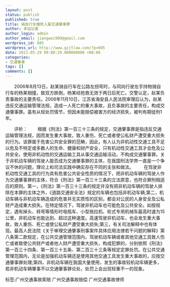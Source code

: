 ```yaml
---
layout: post
status: publish
published: true
title: 骑自行车撞死人属交通肇事罪
author: 本站记者
author_login: admin
author_email: jiangwei909@gmail.com
wordpress_id: 605
wordpress_url: http://www.gzjtlaw.com/?p=605
date: 2011-05-29 09:08:29.000000000 +08:00
categories:
- 交通肇事
tags: []
comments: []
---
```

　　2006年8月13日，赵某骑自行车在公路左拐弯时，与同向行驶左手持物骑自行车的杨某相撞，致双方跌倒，杨某经抢救无效于两日后死亡。交警认定，赵某负责事故的主要责任。2006年11月10日，江苏省海安县人民法院审理后认为，赵某违反交通运输管理法规，造成一人死亡的重大事故，且负事故的主要责任，构成交通肇事罪。虽有从轻处罚情节，但因未能赔偿被害方的经济损失，被判有期徒刑1年。　　评析：　　根据《刑法》第一百三十三条的规定，交通肇事罪是指违反交通运输管理法规，因而发生重大事故，致人重伤、死亡或者使公私财产遭受重大损失的行为。该罪属于危害公共安全罪的范畴，因此，有人认为非机动性交通工具不足以危及不特定或多数人的生命、健康和财产安全，只有机动性交通工具才会危及公共安全。使用非机动性的交通运输工具从事交通运输活动，不构成交通肇事罪。关于非机动车辆的驾驶人能否成为交通肇事罪的主体，在我国刑法学界一直是一个争议不休的问题，理论上和司法实践中确实存在不同的主张和做法。　　在驾驶非机动性交通工具的行为具有危害公共安全性质的情况下，把非机动车辆的驾驶人作为交通肇事罪的主体，符合《刑法》第一百三十三条的立法原意，也符合罪刑相适应的原则。第一，《刑法》第一百三十三条的规定并没有把非机动车辆的驾驶人排除在本罪的主体之外，《道路交通安全法》规定的车辆也包括非机动车辆;第二，机动车辆与非机动车辆造成的危害并无实质性的区别，都会对公民的人身安全及公私财产造成重大损失。在特定情况下，驾驶非机动车也可能危及公共安全。如按规定，遇有掉头、转弯等情形时电瓶车、小型拖拉机、轮式专用机械车最高时速为15公里，非机动车也能达到、超过这种速度。高速驾驶非机动车，也会发生重大事故，致人重伤、死亡或使公私财产遭受重大损失;第三，有关司法解释中也有体现。最高人民法院《关于审理交通肇事刑事案件具体应用法律若干问题的解释》第八条第二款规定，在公共交通管理范围内，驾驶机动车辆或者其他交通工具致人伤亡或者致使公共财产或者他人财产遭受重大损失，构成犯罪的，分别依照《刑法》第一百三十四条、第一百三十五条、第二百三十三条等规定定罪处罚。在公共交通管理范围内，无论是加强机动车辆还是使用其他交通工具发生重大事故的，应按交通肇事罪处理;第四，非机动车辆在我国大量使用，发生的事故较机动车辆更多，若非机动车辆肇事不以交通肇事罪论处，处罚上会出现轻重不一的现象。标签:广州交通事故索赔 广州交通事故赔偿 广州交通事故律师
